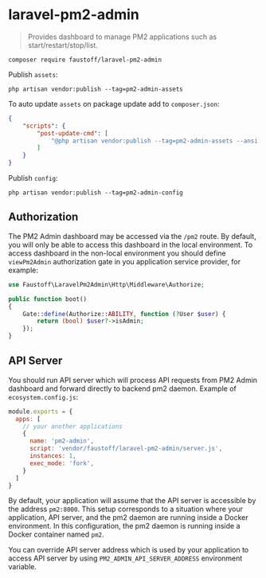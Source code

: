 # laravel-pm2-admin

> Provides dashboard to manage PM2 applications such as start/restart/stop/list.

`composer require faustoff/laravel-pm2-admin`

Publish `assets`:

`php artisan vendor:publish --tag=pm2-admin-assets`

To auto update `assets` on package update add to `composer.json`:

```json
{
    "scripts": {
        "post-update-cmd": [
            "@php artisan vendor:publish --tag=pm2-admin-assets --ansi --force"
        ]
    }
}
```

Publish `config`:

`php artisan vendor:publish --tag=pm2-admin-config`

## Authorization

The PM2 Admin dashboard may be accessed via the `/pm2` route. By default, you will only be able to access this dashboard in the local environment. To access dashboard in the non-local environment you should define `viewPm2Admin` authorization gate in you application service provider, for example:

```php
use Faustoff\LaravelPm2Admin\Http\Middleware\Authorize;

public function boot()
{
    Gate::define(Authorize::ABILITY, function (?User $user) {
        return (bool) $user?->isAdmin;
    });
}
```

## API Server

You should run API server which will process API requests from PM2 Admin dashboard and forward directly to backend pm2 daemon. Example of `ecosystem.config.js`:

```js
module.exports = {
  apps: [
    // your another applications
    {
      name: 'pm2-admin',
      script: 'vendor/faustoff/laravel-pm2-admin/server.js',
      instances: 1,
      exec_mode: 'fork',
    }
  ]
}
```

By default, your application will assume that the API server is accessible by the address `pm2:8000`. This setup corresponds to a situation where your application, API server, and the pm2 daemon are running inside a Docker environment. In this configuration, the pm2 daemon is running inside a Docker container named `pm2`.

You can override API server address which is used by your application to access API server by using `PM2_ADMIN_API_SERVER_ADDRESS` environment variable.